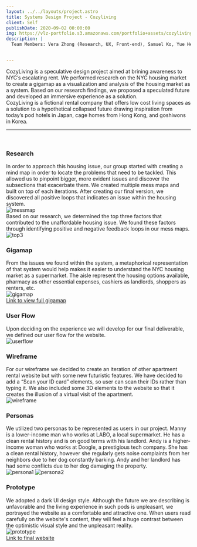```yaml
---
layout: ../../layouts/project.astro
title: Systems Design Project - Cozyliving
client: Self
publishDate: 2020-09-02 00:00:00
img: https://vlz-portfolio.s3.amazonaws.com/portfolio+assets/cozyliving.png
description: |
  Team Members: Vera Zhong (Research, UX, Front-end), Samuel Ko, Yue He, Yili Luo


---
```

CozyLiving is a speculative design project aimed at brining awareness to NYC’s escalating rent. We performed research on the NYC housing market to create a gigamap as a visualization and analysis of the housing market as a system. Based on our research   findings, we proposed a speculated future and developed an immersive experience as a solution.<br>
CozyLiving is a fictional rental company that offers low cost living spaces as a solution to a hypothetical collapsed future drawing inspiration from today’s pod hotels in Japan, cage homes from Hong Kong, and goshiwons in Korea.<br><hr><br>

### Research

In order to approach this housing issue, our group started with creating a mind map in order to locate the problems that need to be tackled. This allowed us to pinpoint bigger, more evident issues and discover the subsections that exacerbate them. We created multiple mess maps and built on top of each iterations. After creating our final version, we discovered all positive loops that indicates an issue within the housing system.
<br>
![messmap](https://vlz-portfolio.s3.amazonaws.com/portfolio+assets/cozyliving/gigamap.png)
<br>
Based on our research, we determined the top three factors that contributed to the unaffordable housing issue. We found these factors through identifying positive and negative feedback loops in our mess maps.
<br>
![top3](https://vlz-portfolio.s3.amazonaws.com/portfolio+assets/cozyliving/top3.png)
<br>

### Gigamap

From the issues we found within the system, a metaphorical representation of that system would help makes it easier to understand the NYC housing market as a supermarket. The aisle represent the housing options available, pharmacy as other essential expenses, cashiers as landlords, shoppers as renters, etc. 
<br>
![gigamap](https://vlz-portfolio.s3.amazonaws.com/portfolio+assets/cozyliving/gigamap.jpeg)
<br>
[Link to view full gigamap](https://drive.google.com/file/d/131CkTqkrxkb8_pXwMlNmhe__3WDG3UH0/view)
<br>

### User Flow
Upon deciding on the experience we will develop for our final deliverable, we defined our user flow for the website.
<br>
![userflow](https://vlz-portfolio.s3.amazonaws.com/portfolio+assets/cozyliving/userflow.png)
<br>

### Wireframe
For our wireframe we decided to create an iteration of other apartment rental website but with some new futuristic features. We have decided to add a “Scan your ID card” elements, so user can scan their IDs rather than typing it. We also included some 3D elements to the website so that it creates the illusion of a virtual visit of the apartment. 
<br>
![wireframe](https://vlz-portfolio.s3.amazonaws.com/portfolio+assets/cozyliving/wireframe.png)
<br>

### Personas

We utilized two personas to be represented as users in our project. Manny is a lower-income man who works at LABO, a local supermarket. He has a clean rental history and is on good terms with his landlord. Andy is a higher-income woman who works at Doogle, a prestigious tech company. She has a clean rental history, however she regularly gets noise complaints from her neighbors due to her dog constantly barking. Andy and her landlord has had some conflicts due to her dog damaging the property.
<br>
![persona1](https://vlz-portfolio.s3.amazonaws.com/portfolio+assets/cozyliving/persona1.png)
![persona2](https://vlz-portfolio.s3.amazonaws.com/portfolio+assets/cozyliving/persona2.png)
<br>

### Prototype
We adopted a dark UI design style. Although the future we are describing is unfavorable and the living experience in such pods is unpleasant, we portrayed the website as a comfortable and attractive one. When users read carefully on the website's content, they will feel a huge contrast between the optimistic visual style and the unpleasant reality.
<br>
![prototype](https://vlz-portfolio.s3.amazonaws.com/portfolio+assets/cozyliving/prototype.png)
<br>
[Link to final website](http://das-final.herokuapp.com/index.html)